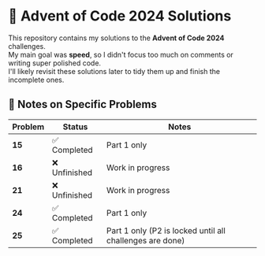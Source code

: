 # 🚀 Advent of Code 2024 Solutions

This repository contains my solutions to the **Advent of Code 2024** challenges.  
My main goal was **speed**, so I didn't focus too much on comments or writing super polished code.  
I'll likely revisit these solutions later to tidy them up and finish the incomplete ones.

## 📝 Notes on Specific Problems
| Problem | Status | Notes |
|---------|--------|--------------------------------------------|
| **15**  | ✅ Completed | Part 1 only |
| **16**  | ❌ Unfinished | Work in progress |
| **21**  | ❌ Unfinished | Work in progress |
| **24**  | ✅ Completed | Part 1 only |
| **25**  | ✅ Completed | Part 1 only (P2 is locked until all challenges are done) |
